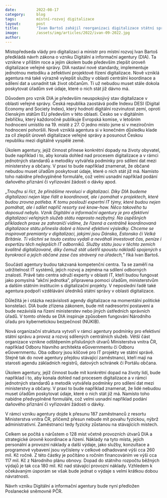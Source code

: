 ```yaml
---
date:         2022-08-17
category:     blog
tags:         místní-rozvoj digitalizace
layout:       post
title:        "Ivan Bartoš zahájil reorganizaci digitalizace státní správy. Expertní centrum bude udávat technologický směr a zlepší kulturu řízení digitalizace"
image:        /assets/img/articles/2022/ivan-09-2022.jpg
author:       
---
```



Místopředseda vlády pro digitalizaci a ministr pro místní rozvoj Ivan Bartoš předkládá návrh zákona o vzniku Digitální a informační agentury (DIA). Ta vznikne v příštím roce a jejím úkolem bude především zlepšit úroveň digitalizace veřejné správy. DIA nastaví nové standardy, implementuje jednotnou metodiku a zefektivní projektové řízení digitalizace. Nově vzniklá agentura má také výrazně vylepšit služby v oblasti centrální koordinace a sdílení dat a usnadnit tak život občanům. Ti už nebudou muset stále dokola poskytovat úřadům své údaje, které o nich stát již dávno má.

Důvodem pro vznik DIA je především neuspokojivý stav digitalizace v oblasti veřejné správy. Česká republika zaostává podle Indexu DESI (Digital Economy and Society Index), který hodnotí digitální rozvinutost zemí, oproti členským státům EU především v této oblasti. Česko se v digitálním žebříčku, který každoročně publikuje Evropská komise, v letošním hodnocení umístilo na 19. místě z 27. O jedno místo jsme si v meziročním hodnocení pohoršili. Nově vzniklá agentura si v konečném důsledku klade za cíl zlepšit úroveň digitalizace veřejné správy a posunout Českou republiku mezi digitálně vyspělé země.

Úkolem agentury, jejíž činnost přinese konkrétní dopady na životy obyvatel, bude například i to, aby konala dohled nad procesem digitalizace a v rámci jednotných standardů a metodiky vytvářela podmínky pro sdílení dat mezi ministerstvy a občany. V praxi to bude například znamenat, že občané nebudou muset úřadům poskytovat údaje, které o nich stát již má. Namísto toho nabídne předvyplněné formuláře, což velmi usnadní například podání daňového přiznání či vyřizování žádostí o dávky apod.

*„Troufnu si říct, že přinášíme revoluci v digitalizaci. Díky DIA budeme digitalizaci nejen lépe řídit a koordinovat, ale i pomáhat v projektech, které budou zrovna potřeba. K tomu poslouží expertní IT týmy, které budou nejen pomáhat, ale i sdílet napříč resorty své know-how. Něco takového tu doposud nebylo. Vznik Digitální a informační agentury  je pro efektivní digitalizaci veřejných služeb státu naprosto nezbytný. Na úspěšných příkladech praxe ze zahraničí vidíme, že řízená a centrálně koordinovaná digitalizace státu přinesla dobré a hlavně efektivní výsledky. Chceme se inspirovat premianty v digitalizaci, jakými jsou Dánsko, Estonsko či Velká Británie. Ti všichni se touto cestou vydali a neváhali investovat čas, peníze i expertízu těch nejlepších IT odborníků. Služby státu jsou v těchto zemích kvalitně digitalizované, díky čemuž stát ušetřil spoustu nákladů spojených s byrokracií a jejich občané zase čas strávený na úřadech,”* říká Ivan Bartoš. 

Součástí agentury budou takzvaná kompetenční centra. Ta se zaměří na udržitelnost IT systémů, jejich rozvoj a zejména na sdílení odborných znalostí. Právě tato centra sdruží experty v oblasti IT, kteří budou fungovat jako pomyslná “akční jednotka”, připravena pomoci úřadům, ministerstvům a dalším státním institucím s digitalizační projekty. V neposlední řadě také agentura podpoří vzdělávání úředníků státní správy v oblasti digitalizace. 

Důležitá je i otázka nezávislosti agendy digitalizace na momentální politické konstelaci. DIA bude zřízena zákonem, bude mít nadresortní postavení a bude nezávislá na řízení ministerstev nebo jiných ústředních správních úřadů. V tomto ohledu se DIA inspiruje způsobem fungování Národního úřadu pro kybernetickou bezpečnost (NÚKIB).

Nová organizační struktura vytvoří v rámci agentury podmínky pro efektivní státní správu a provoz a rozvoj sdílených centrálních služeb. Větší část organizace vznikne odštěpením příslušných útvarů Ministerstva vnitra ČR, například Odboru hlavního architekta eGovernmentu či Odboru eGovernmentu. Oba odbory jsou klíčové pro IT projekty ve státní správě. Stejně tak do nové agentury přejdou stávající zaměstnanci, kteří mají na starosti agendu základních registrů, datových schránek či Portálu občana. 

Úkolem agentury, jejíž činnost bude mít konkrétní dopad na životy lidí, bude například i to, aby konala dohled nad procesem digitalizace a v rámci jednotných standardů a metodik vytvářela podmínky pro sdílení dat mezi ministerstvy a občany. V praxi to bude například znamenat, že lidé nebudou muset úřadům poskytovat údaje, které o nich stát již má. Namísto toho nabídne předvyplněné formuláře, což velmi usnadní například podání daňového přiznání či vyřizování žádosti o dávky.

V rámci vzniku agentury dojde k přesunu 187 zaměstnanců z resortu Ministerstva vnitra  ČR, přičemž přesun nebude mít povahu fyzickou, nýbrž administrativní. Zaměstnanci tedy fyzicky zůstanou na stávajících místech.

Celkem se počítá s nárůstem o 128 míst včetně provozních útvarů DIA a strategické úrovně koordinace a řízení. Náklady na tyto místa,  jejich personální a provozní náklady a další výdaje, jako služby, konzultace a programové vybavení jsou vyčísleny v celkové odhadované výši cca 260 mil. Kč ročně. Z této částky je počítáno s ročním financováním ve výši cca 117 mil. Kč z Národního plánu obnovy. Dopad do státního rozpočtu běžných výdajů je tak cca 180 mil. Kč nad stávající provozní náklady. Vzhledem k očekávaným úsporám se však bude jednat o výdaje s velmi krátkou dobou návratnosti. 

Návrh vzniku Digitální a informační agentury bude nyní předložen Poslanecké sněmovně PČR.
